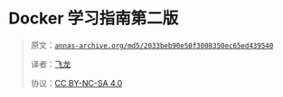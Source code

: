 # Docker 学习指南第二版

> 原文：[`annas-archive.org/md5/2033beb90e50f3008350ec65ed439540`](https://annas-archive.org/md5/2033beb90e50f3008350ec65ed439540)
> 
> 译者：[飞龙](https://github.com/wizardforcel)
> 
> 协议：[CC BY-NC-SA 4.0](http://creativecommons.org/licenses/by-nc-sa/4.0/)
